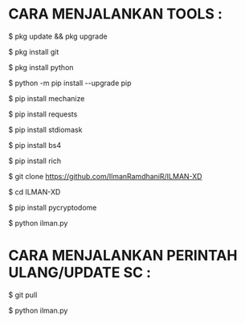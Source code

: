 # CARA MENJALANKAN TOOLS :



$ pkg update && pkg upgrade



$ pkg install git



$ pkg install python



$ python -m pip install --upgrade pip



$ pip install mechanize



$ pip install requests



$ pip install stdiomask



$ pip install bs4



$ pip install rich



$ git clone https://github.com/IlmanRamdhaniR/ILMAN-XD



$ cd ILMAN-XD



$ pip install pycryptodome



$ python ilman.py



# CARA MENJALANKAN PERINTAH ULANG/UPDATE SC :



$ git pull



$ python ilman.py



